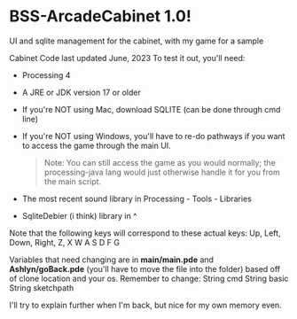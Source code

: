 # BSS-ArcadeCabinet 1.0!
UI and sqlite management for the cabinet, with my game for a sample

Cabinet Code last updated June, 2023
To test it out, you'll need:
  - Processing 4
  - A JRE or JDK version 17 or older
  - If you're NOT using Mac, download SQLITE (can be done through cmd line)
  - If you're NOT using Windows, you'll have to re-do pathways if you want to access the game through the main UI.
      > Note: You can still access the game as you would normally; the processing-java lang would just otherwise handle it for you from the main script.

  - The most recent sound library in Processing - Tools - Libraries
  - SqliteDebier (i think) library in ^

Note that the following keys will correspond to these actual keys:
  Up, Left, Down, Right, Z, X
  W A S D F G 


Variables that need changing are in **main/main.pde** and **Ashlyn/goBack.pde** (you'll have to move the file into the folder) based off of clone location and your os. 
Remember to change:
  String cmd
  String basic
  String sketchpath


I'll try to explain further when I'm back, but nice for my own memory even.
